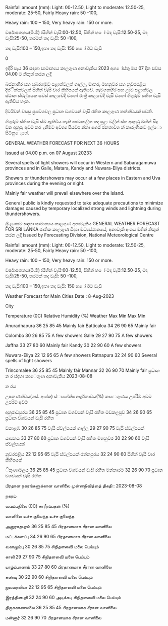 Rainfall amount (mm): Light: 00-12.50, Light to moderate: 12.50-25, moderate: 25-50, Fairly Heavy rain: 50 -100,

Heavy rain: 100 – 150, Very heavy rain: 150 or more.

වර්ෂාපතනය(මි.මී) :සිහින් වැසි:00-12.50, සිහින් හ ෝ මද වැසි:12.50-25, මද වැසි:25-50, තරමක් තද වැසි: 50 -100,

තද වැසි:100 – 150,ඉතා තද වැසි: 150 හ ෝ ඊට වැඩි

0

ඉදිරි පැය 36 සඳහා සාමාන්‍යය කාලගුණ අනාවැකිය 2023 අග ෝස්තු මස 07 දින සවස 04.00 ට නිකුත් කරන ලදි

බස්නාහිර සහ සබරගමුව පළාත්වලත් ගාල්ල, මාතර, මහනුවර සහ නුවරඑළිය දිස්ික්කවලත් සිහින් වැසි වාර කිහිපයක් ඇතිවේ. නැවගනහිර සහ ඌව පළාත්වල ස්ථාන ස්වල්පයක සවස් කාලවේදී වහෝ රාත්‍රී කාලවේදී වැසි වහෝ ගිගුරුම් සහිත වැසි ඇතිවිය හැක.

දිවයිවන් වසසු ප්‍රවේශවල ප්‍රධාන වශවයන් වැසි රහිත කාලගුණ තත්ත්වයක් පවතී.

ගිගුරුම් ස්හිත වැසි ස්ම ඇතිවිය හැකි තාවකාලික තද සුළං වලින් ස්හ අකුණු මඟින් සිදු වන අනුරු අවම කර ැනීමට අවශ්‍ය පියවර න්නා ගෙස් ජනතාවග න් කාරුණිකව ඉල්ො සිටිනු ෙැගේ.

GENERAL WEATHER FORECAST FOR NEXT 36 HOURS

Issued at 04.00 p.m. on 07 August 20233

Several spells of light showers will occur in Western and Sabaragamuwa provinces and in Galle, Matara, Kandy and Nuwara-Eliya districts.

Showers or thundershowers may occur at a few places in Eastern and Uva provinces during the evening or night.

Mainly fair weather will prevail elsewhere over the Island.

General public is kindly requested to take adequate precautions to minimize damages caused by temporary localized strong winds and lightning during thundershowers.

ශ්‍රී ලංකාව සඳහා සාමාන්‍යය කාලගුණ අනාවැකිය GENERAL WEATHER FORECAST FOR SRI LANKA ජාතික කාලගුණ විද්‍යා මධ්‍යස්ථානයේ, අනාවැකි අංශය මගින් නිකුත් කරන ලදි Issued by Forecasting Division, National Meteorological Centre

Rainfall amount (mm): Light: 00-12.50, Light to moderate: 12.50-25, moderate: 25-50, Fairly Heavy rain: 50 -100,

Heavy rain: 100 – 150, Very heavy rain: 150 or more.

වර්ෂාපතනය(මි.මී) :සිහින් වැසි:00-12.50, සිහින් හ ෝ මද වැසි:12.50-25, මද වැසි:25-50, තරමක් තද වැසි: 50 -100,

තද වැසි:100 – 150,ඉතා තද වැසි: 150 හ ෝ ඊට වැඩි

Weather Forecast for Main Cities Date : 8-Aug-2023

City

Temperature (0C) Relative Humidity (%) Weather Max Min Max Min

Anuradhapura 36 25 85 45 Mainly fair Batticaloa 34 26 90 65 Mainly fair

Colombo 30 26 85 75 A few showers Galle 29 27 90 75 A few showers

Jaffna 33 27 80 60 Mainly fair Kandy 30 22 90 60 A few showers

Nuwara-Eliya 22 12 95 65 A few showers Ratnapura 32 24 90 60 Several spells of light showers

Trincomalee 36 25 85 45 Mainly fair Mannar 32 26 90 70 Mainly fair ප්‍රධාන න ර ස්දහා කාෙගුණ අනාවැකිය 2023-08-08

න රය

උෂතණත්වය(ගස්. අංශ්‍ක) ස්ාගේක්ෂ ආර්ද්‍රතාවය(%) කාෙගුණය උපරිම අවම උපරිම අවම

අනුරාධපුරය 36 25 85 45 ප්‍රධාන වශවයන් වැසි රහිත මඩකලපුව 34 26 90 65 ප්‍රධාන වශවයන් වැසි රහිත

වකාළඹ 30 26 85 75 වැසි ස්වල්පයක් ගාල්ල 29 27 90 75 වැසි ස්වල්පයක්

යාපනය 33 27 80 60 ප්‍රධාන වශවයන් වැසි රහිත මහනුවර 30 22 90 60 වැසි ස්වල්පයක්

නුවරඑළිය 22 12 95 65 වැසි ස්වල්පයක් රත්නපුරය 32 24 90 60 සිහින් වැසි වාර කිහිපයක්

ිකුණාමලය 36 25 85 45 ප්‍රධාන වශවයන් වැසි රහිත මන්නාරම 32 26 90 70 ප්‍රධාන වශවයන් වැසි රහිත

பிரதான நகரங்களுக்கான வானிலை முன்னறிவித்தை் திகதி : 2023-08-08

நகரம்

வவப்பநிலை (0C) சாரீரப்பதன் (%)

வானிலை உச்ச குலைந்த உச்ச குலைந்த

அனுராதபுரம் 36 25 85 45 பிரதானமாக சீரான வானிலை

மட்டக்களப்பு 34 26 90 65 பிரதானமாக சீரான வானிலை

வகாழும்பு 30 26 85 75 சிறிதளவிை் மலை பெய்யும்

காலி 29 27 90 75 சிறிதளவிை் மலை பெய்யும்

யாழ்ப்பாணம் 33 27 80 60 பிரதானமாக சீரான வானிலை

கண்டி 30 22 90 60 சிறிதளவிை் மலை பெய்யும்

நுவவரலியா 22 12 95 65 சிறிதளவிை் மலை பெய்யும்

இரத்தினபுரி 32 24 90 60 அடிக்கடி சிறிதளவிை் மலை பெய்யும்

திருககாணமலை 36 25 85 45 பிரதானமாக சீரான வானிலை

மன்னார் 32 26 90 70 பிரதானமாக சீரான வானிலை